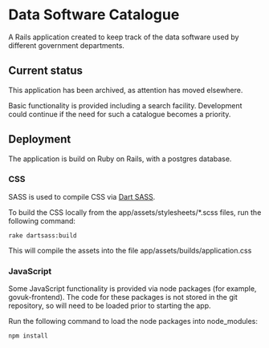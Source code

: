 # Data Software Catalogue

A Rails application created to keep track of the data software used by
different government departments.

## Current status
This application has been archived, as attention has moved elsewhere.

Basic functionality is provided including a search facility. Development
could continue if the need for such a catalogue becomes a priority.

## Deployment

The application is build on Ruby on Rails, with a postgres database.

### CSS

SASS is used to compile CSS via [Dart SASS](https://sass-lang.com/dart-sass).

To build the CSS locally from the app/assets/stylesheets/*.scss files, run
the following command:

```
rake dartsass:build
```

This will compile the assets into the file app/assets/builds/application.css

### JavaScript

Some JavaScript functionality is provided via node packages (for example,
govuk-frontend). The code for these packages is not stored in the git
repository, so will need to be loaded prior to starting the app.

Run the following command to load the node packages into node_modules:

```
npm install
```
